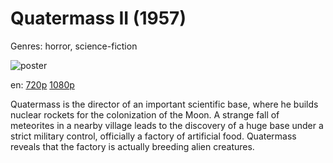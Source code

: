 # Quatermass II (1957)

Genres: horror, science-fiction

![poster](http://image.tmdb.org/t/p/w500/nRvZWgwwgZfzouJeMCUQ9P9mmZm.jpg)

en:
  [720p](magnet:?xt=urn:btih:62ED419469080FFEC5A3EB65DF6D1D230FDFA900&tr=udp://glotorrents.pw:6969/announce&tr=udp://tracker.opentrackr.org:1337/announce&tr=udp://torrent.gresille.org:80/announce&tr=udp://tracker.openbittorrent.com:80&tr=udp://tracker.coppersurfer.tk:6969&tr=udp://tracker.leechers-paradise.org:6969&tr=udp://p4p.arenabg.ch:1337&tr=udp://tracker.internetwarriors.net:1337)
  [1080p](magnet:?xt=urn:btih:2CD4E08CF946D61E92D456147336277525235079&tr=udp://glotorrents.pw:6969/announce&tr=udp://tracker.opentrackr.org:1337/announce&tr=udp://torrent.gresille.org:80/announce&tr=udp://tracker.openbittorrent.com:80&tr=udp://tracker.coppersurfer.tk:6969&tr=udp://tracker.leechers-paradise.org:6969&tr=udp://p4p.arenabg.ch:1337&tr=udp://tracker.internetwarriors.net:1337)
  


Quatermass is the director of an important scientific base, where he builds nuclear rockets for the colonization of the Moon. A strange fall of meteorites in a nearby village leads to the discovery of a huge base under a strict military control, officially a factory of artificial food. Quatermass reveals that the factory is actually breeding alien creatures.
